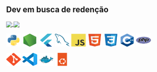 ## Dev em busca de redenção

<a href="https://github.com/anuraghazra/github-readme-stats">
  <img height=170 align="center" src="https://github-readme-stats.vercel.app/api?username=HugoSants&show_icons=true&theme=radical" />
</a>
<a href="https://github.com/anuraghazra/convoychat">
  <img height=170 align="center" src="https://github-readme-stats.vercel.app/api/top-langs/?username=HugoSants&layout=compact&theme=radical" /> 
</a>

<div style="display: inline_block"><br>
  <img align="center" alt="Hugo-Python" height="35" width="40" src="https://raw.githubusercontent.com/devicons/devicon/master/icons/python/python-original.svg">
  <img align="center" alt="Hugo-nodejs" height="35" width="40" src="https://raw.githubusercontent.com/devicons/devicon/master/icons/nodejs/nodejs-original.svg">
   <img align="center" alt="Hugo-flutter" height="35" width="40"src="https://raw.githubusercontent.com/devicons/devicon/master/icons/flutter/flutter-original.svg">
  <img align="center" alt="Hugo-Mysql" height="35" width="40" src="https://raw.githubusercontent.com/devicons/devicon/master/icons/mysql/mysql-original.svg">
  <img align="center" alt="Hugo-Javascript" height="35" width="40" src="https://raw.githubusercontent.com/devicons/devicon/master/icons/javascript/javascript-original.svg">
  <img align="center" alt="Hugo-HTML" height="35" width="40" src="https://raw.githubusercontent.com/devicons/devicon/master/icons/html5/html5-original.svg">
  <img align="center" alt="Hugo-CSS" height="35" width="40" src="https://raw.githubusercontent.com/devicons/devicon/master/icons/css3/css3-original.svg">
  <img align="center" alt="Hugo-Cplusplus" height="35" width="40" src="https://raw.githubusercontent.com/devicons/devicon/master/icons/cplusplus/cplusplus-original.svg">
   <img align="center" alt="Hugo-Php" height="35" width="40" src="https://raw.githubusercontent.com/devicons/devicon/master/icons/php/php-original.svg">
</div>

<div style="display: inline_block"><br>
  <img align="center" alt="Hugo-git" height="35" width="40" src="https://raw.githubusercontent.com/devicons/devicon/master/icons/git/git-original.svg">
  <img align="center" alt="Hugo-vscode" height="35" width="40" src="https://raw.githubusercontent.com/devicons/devicon/master/icons/vscode/vscode-original.svg">
   <img align="center" alt="Hugo-docker" height="35" width="40"src="https://raw.githubusercontent.com/devicons/devicon/master/icons/docker/docker-original.svg">
  <img align="center" alt="Hugo-ubuntu" height="35" width="40" src="https://raw.githubusercontent.com/devicons/devicon/master/icons/ubuntu/ubuntu-original.svg">

</div>
  
  ##
